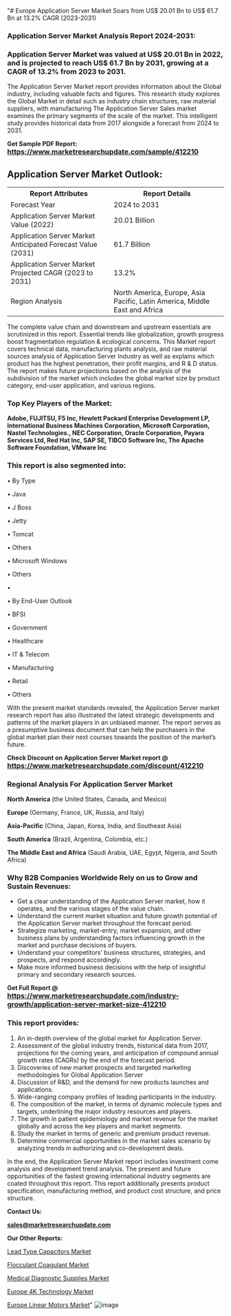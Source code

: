 "# Europe Application Server Market Soars from US$ 20.01 Bn to US$ 61.7 Bn at 13.2% CAGR (2023-2031)

<strong><h3>Application Server Market Analysis Report 2024-2031:</h3></strong>

<strong><h3>Application Server Market was valued at US$ 20.01 Bn in 2022, and is projected to reach US$ 61.7 Bn by 2031, growing at a CAGR of 13.2% from 2023 to 2031.</h3></strong>

The Application Server Market report provides information about the Global industry, including valuable facts and figures. This research study explores the Global Market in detail such as industry chain structures, raw material suppliers, with manufacturing The Application Server Sales market examines the primary segments of the scale of the market. This intelligent study provides historical data from 2017 alongside a forecast from 2024 to 2031.

<strong>Get Sample PDF Report: <a href=https://www.marketresearchupdate.com/sample/412210><font size=3 color=#0000ff>https://www.marketresearchupdate.com/sample/412210</font></a></strong>

<html>
<body>

<h2>Application Server Market Outlook:</h2>

<table>
  <tr>
    <th>Report Attributes</th>
    <th>Report Details</th>
  </tr>
  <tr>
    <td>Forecast Year</td>
    <td>2024 to 2031</td>
  </tr>
  <tr>
    <td>Application Server Market Value (2022)</td>
    <td>20.01 Billion</td>
  </tr>
  <tr>
    <td>Application Server Market Anticipated Forecast Value (2031)</td>
    <td>61.7 Billion</td>
  </tr>
  <tr>
    <td>Application Server Market Projected CAGR (2023 to 2031)</td>
    <td>13.2%</td>
  </tr>
  <tr>
    <td>Region Analysis</td>
    <td>North America, Europe, Asia Pacific, Latin America, Middle East and Africa</td>
  </tr>
</table>

</body>
</html>

The complete value chain and downstream and upstream essentials are scrutinized in this report. Essential trends like globalization, growth progress boost fragmentation regulation &amp; ecological concerns. This Market report covers technical data, manufacturing plants analysis, and raw material sources analysis of Application Server Industry as well as explains which product has the highest penetration, their profit margins, and R & D status. The report makes future projections based on the analysis of the subdivision of the market which includes the global market size by product category, end-user application, and various regions.

<strong><h3>Top Key Players of the Market:</h3></strong>

<strong>Adobe, FUJITSU, F5 Inc, Hewlett Packard Enterprise Development LP, International Business Machines Corporation, Microsoft Corporation, Nastel Technologies., NEC Corporation, Oracle Corporation, Payara Services Ltd, Red Hat Inc, SAP SE, TIBCO Software Inc, The Apache Software Foundation, VMware Inc</strong>

<strong><h3>This report is also segmented into:</h3></strong>

• By Type

• Java

• J Boss

• Jetty

• Tomcat

• Others

• Microsoft Windows

• Others

• 

• By End-User Outlook

• BFSI

• Government

• Healthcare

• IT & Telecom

• Manufacturing

• Retail

• Others

With the present market standards revealed, the Application Server market research report has also illustrated the latest strategic developments and patterns of the market players in an unbiased manner. The report serves as a presumptive business document that can help the purchasers in the global market plan their next courses towards the position of the market’s future.

<strong>Check Discount on Application Server Market report @ <a href=https://www.marketresearchupdate.com/discount/412210><font size=3 color=#0000ff>https://www.marketresearchupdate.com/discount/412210</font></a></strong>

<strong><h3>Regional Analysis For Application Server Market</h3></strong>

<strong>North America</strong> (the United States, Canada, and Mexico)

<strong>Europe</strong> (Germany, France, UK, Russia, and Italy)

<strong>Asia-Pacific</strong> (China, Japan, Korea, India, and Southeast Asia)

<strong>South America</strong> (Brazil, Argentina, Colombia, etc.)

<strong>The Middle East and Africa</strong> (Saudi Arabia, UAE, Egypt, Nigeria, and South Africa)

<strong><h3>Why B2B Companies Worldwide Rely on us to Grow and Sustain Revenues:</h3></strong>
<ul>
  <li>Get a clear understanding of the Application Server market, how it operates, and the various stages of the value chain.</li>
  <li>Understand the current market situation and future growth potential of the Application Server market throughout the forecast period.</li>
  <li>Strategize marketing, market-entry, market expansion, and other business plans by understanding factors influencing growth in the market and purchase decisions of buyers.</li>
  <li>Understand your competitors’ business structures, strategies, and prospects, and respond accordingly.</li>
  <li>Make more informed business decisions with the help of insightful primary and secondary research sources.</li>
</ul>

<strong>Get Full Report @ <a href=https://www.marketresearchupdate.com/industry-growth/application-server-market-size-412210><font size=3 color=#0000ff>https://www.marketresearchupdate.com/industry-growth/application-server-market-size-412210</font></a></strong>

<strong><h3>This report provides:</h3></strong>
<ol>
  <li>An in-depth overview of the global market for Application Server.</li>
  <li>Assessment of the global industry trends, historical data from 2017, projections for the coming years, and anticipation of compound annual growth rates (CAGRs) by the end of the forecast period.</li>
  <li>Discoveries of new market prospects and targeted marketing methodologies for Global Application Server</li>
  <li>Discussion of R&amp;D, and the demand for new products launches and applications.</li>
  <li>Wide-ranging company profiles of leading participants in the industry.</li>
  <li>The composition of the market, in terms of dynamic molecule types and targets, underlining the major industry resources and players.</li>
  <li>The growth in patient epidemiology and market revenue for the market globally and across the key players and market segments.</li>
  <li>Study the market in terms of generic and premium product revenue.</li>
  <li>Determine commercial opportunities in the market sales scenario by analyzing trends in authorizing and co-development deals.</li>
</ol>

In the end, the Application Server Market report includes investment come analysis and development trend analysis. The present and future opportunities of the fastest growing international industry segments are coated throughout this report. This report additionally presents product specification, manufacturing method, and product cost structure, and price structure.

<strong>Contact Us:</strong>

<strong>sales@marketresearchupdate.com</strong>

<strong>Our Other Reports:</strong>

<a href=https://www.linkedin.com/pulse/lead-type-capacitors-market-size-growth-set-surge>Lead Type Capacitors Market</a>

<a href=https://www.linkedin.com/pulse/flocculant-coagulant-market-size-set-grow-remarkable>Flocculant Coagulant Market</a>

<a href=https://www.linkedin.com/pulse/medical-diagnostic-supplies-market-report-2023-top-company>Medical Diagnostic Supplies Market</a>

<a href=https://www.linkedin.com/pulse/europe-4k-technology-market-2023-comprehensive>Europe 4K Technology Market</a>

<a href=https://www.linkedin.com/pulse/europe-linear-motors-market-new-report-future>Europe Linear Motors Market</a>"
![image](https://github.com/rutujamande/Market-Report-Analysis/assets/158454097/05fc4684-6396-4bee-9168-eab2270aa8f5)
